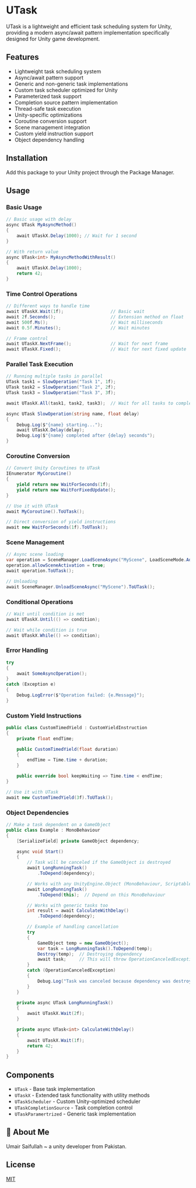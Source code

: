 # UTask

UTask is a lightweight and efficient task scheduling system for Unity, providing a modern async/await pattern implementation specifically designed for Unity game development.

## Features

- Lightweight task scheduling system
- Async/await pattern support
- Generic and non-generic task implementations
- Custom task scheduler optimized for Unity
- Parameterized task support
- Completion source pattern implementation
- Thread-safe task execution
- Unity-specific optimizations
- Coroutine conversion support
- Scene management integration
- Custom yield instruction support
- Object dependency handling

## Installation

Add this package to your Unity project through the Package Manager.

## Usage

### Basic Usage

```csharp
// Basic usage with delay
async UTask MyAsyncMethod()
{
    await UTaskX.Delay(1000); // Wait for 1 second
}

// With return value
async UTask<int> MyAsyncMethodWithResult()
{
    await UTaskX.Delay(1000);
    return 42;
}
```

### Time Control Operations

```csharp
// Different ways to handle time
await UTaskX.Wait(1f);                  // Basic wait
await 2f.Seconds();                     // Extension method on float
await 500f.Ms();                        // Wait milliseconds
await 0.5f.Minutes();                   // Wait minutes

// Frame control
await UTaskX.NextFrame();               // Wait for next frame
await UTaskX.Fixed();                   // Wait for next fixed update
```

### Parallel Task Execution

```csharp
// Running multiple tasks in parallel
UTask task1 = SlowOperation("Task 1", 1f);
UTask task2 = SlowOperation("Task 2", 2f);
UTask task3 = SlowOperation("Task 3", 3f);

await UTaskX.All(task1, task2, task3);  // Wait for all tasks to complete

async UTask SlowOperation(string name, float delay)
{
    Debug.Log($"{name} starting...");
    await UTaskX.Delay(delay);
    Debug.Log($"{name} completed after {delay} seconds");
}
```

### Coroutine Conversion

```csharp
// Convert Unity Coroutines to UTask
IEnumerator MyCoroutine()
{
    yield return new WaitForSeconds(1f);
    yield return new WaitForFixedUpdate();
}

// Use it with UTask
await MyCoroutine().ToUTask();

// Direct conversion of yield instructions
await new WaitForSeconds(1f).ToUTask();
```

### Scene Management

```csharp
// Async scene loading
var operation = SceneManager.LoadSceneAsync("MyScene", LoadSceneMode.Additive);
operation.allowSceneActivation = true;
await operation.ToUTask();

// Unloading
await SceneManager.UnloadSceneAsync("MyScene").ToUTask();
```

### Conditional Operations

```csharp
// Wait until condition is met
await UTaskX.Until(() => condition);

// Wait while condition is true
await UTaskX.While(() => condition);
```

### Error Handling

```csharp
try
{
    await SomeAsyncOperation();
}
catch (Exception e)
{
    Debug.LogError($"Operation failed: {e.Message}");
}
```

### Custom Yield Instructions

```csharp
public class CustomTimedYield : CustomYieldInstruction
{
    private float endTime;

    public CustomTimedYield(float duration)
    {
        endTime = Time.time + duration;
    }

    public override bool keepWaiting => Time.time < endTime;
}

// Use it with UTask
await new CustomTimedYield(3f).ToUTask();
```

### Object Dependencies

```csharp
// Make a task dependent on a GameObject
public class Example : MonoBehaviour
{
    [SerializeField] private GameObject dependency;

    async void Start()
    {
        // Task will be canceled if the GameObject is destroyed
        await LongRunningTask()
            .ToDepend(dependency);

        // Works with any UnityEngine.Object (MonoBehaviour, ScriptableObject, etc.)
        await LongRunningTask()
            .ToDepend(this);  // Depend on this MonoBehaviour

        // Works with generic tasks too
        int result = await CalculateWithDelay()
            .ToDepend(dependency);

        // Example of handling cancellation
        try
        {
            GameObject temp = new GameObject();
            var task = LongRunningTask().ToDepend(temp);
            Destroy(temp);  // Destroying dependency
            await task;     // This will throw OperationCanceledException
        }
        catch (OperationCanceledException)
        {
            Debug.Log("Task was canceled because dependency was destroyed!");
        }
    }

    private async UTask LongRunningTask()
    {
        await UTaskX.Wait(2f);
    }

    private async UTask<int> CalculateWithDelay()
    {
        await UTaskX.Wait(1f);
        return 42;
    }
}
```

## Components

- `UTask` - Base task implementation
- `UTaskX` - Extended task functionality with utility methods
- `UTaskScheduler` - Custom Unity-optimized scheduler
- `UTaskCompletionSource` - Task completion control
- `UTaskParamertrized` - Generic task implementation

## 🚀 About Me

Umair Saifullah ~ a unity developer from Pakistan.

## License

[MIT](https://choosealicense.com/licenses/mit/)
